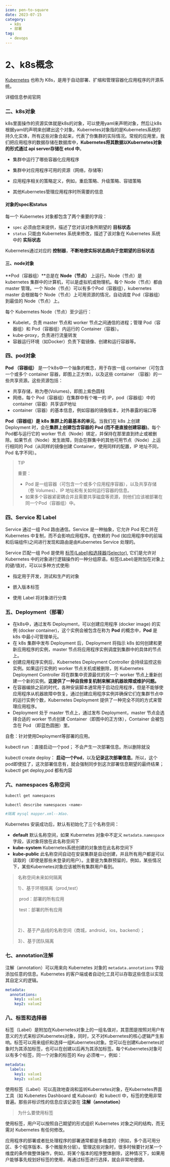 ```yaml
---
icon: pen-to-square
date: 2023-07-15
category:
  - k8s
  - 部署 
tag:
  - devops
---
```


# 2、k8s概念

[Kubernetes](https://kubernetes.io/zh-cn/docs/concepts/overview/) 也称为 K8s，是用于自动部署、扩缩和管理容器化应用程序的开源系统。

详细信息参阅官网



### 二、k8s对象



k8s里面操作的资源实体就是k8s的对象，可以使用yaml来声明对象，然后让k8s根据yaml的声明来创建出这个对象。Kubernetes对象指的是Kubernetes系统的持久化实体，所有这些对象合起来，代表了你集群的实际情况。常规的应用里，我们把应用程序的数据存储在数据库中，**Kubernetes将其数据以Kubernetes对象的形式通过 api server存储在 etcd 中**。

- 集群中运行了哪些容器化应用程序

- 集群中对应用程序可用的资源（网络，存储等）

- 应用程序相关的策略定义，例如，重启策略、升级策略、容错策略

- 其他Kubernetes管理应用程序时所需要的信息

  

#### 对象的spec和status

每一个 Kubernetes 对象都包含了两个重要的字段：

- `spec` 必须由您来提供，描述了您对该对象所期望的 **目标状态**
- `status` 只能由 Kubernetes 系统来修改，描述了该对象在 Kubernetes 系统中的 **实际状态**

Kubernetes通过对应的 **控制器**，**不断地使实际状态趋向于您期望的目标状态** 



#### 三、node对象

**Pod（容器组）**总是在 **Node（节点）** 上运行。Node（节点）是 kubernetes 集群中的计算机，可以是虚拟机或物理机。每个 Node（节点）都由 master 管理。一个 Node（节点）可以有多个Pod（容器组），kubernetes master 会根据每个 Node（节点）上可用资源的情况，自动调度 Pod（容器组）到最佳的 Node（节点）上。

每个 Kubernetes Node（节点）至少运行：

- Kubelet，负责 master 节点和 worker 节点之间通信的进程；管理 Pod（容器组）和 Pod（容器组）内运行的 Container（容器）。
- kube-proxy，负责进行流量转发
- 容器运行环境（如Docker）负责下载镜像、创建和运行容器等。

### 四、pod对象

**Pod （容器组）** 是一个k8s中一个抽象的概念，用于存放一组 container（可包含一个或多个 container 容器，即图上正方体)，以及这些 container （容器）的一些共享资源。这些资源包括：

- 共享存储，称为卷(Volumes)，即图上紫色圆柱
- 网络，每个 Pod（容器组）在集群中有个唯一的 IP，pod（容器组）中的 container（容器）共享该IP地址
- container（容器）的基本信息，例如容器的镜像版本，对外暴露的端口等



**Pod（容器组）是 k8s 集群上的最基本的单元**。当我们在 k8s 上创建 Deployment 时，会在**集群上创建包含容器的 Pod (而不是直接创建容器)**。每个Pod都与运行它的 worker 节点（Node）绑定，并保持在那里直到终止或被删除。如果节点（Node）发生故障，则会在群集中的其他可用节点（Node）上运行相同的 Pod（从同样的镜像创建 Container，使用同样的配置，IP 地址不同，Pod 名字不同）。



> TIP
>
> 重要：
>
> - Pod 是一组容器（可包含一个或多个应用程序容器），以及共享存储（卷 Volumes）、IP 地址和有关如何运行容器的信息。
> - 如果多个容器紧密耦合并且需要共享磁盘等资源，则他们应该被部署在同一个Pod（容器组）中。



### 四、Service 和 Label

Service 通过一组 Pod 路由通信。Service 是一种抽象，它允许 Pod 死亡并在 Kubernetes 中复制，而不会影响应用程序。在依赖的 Pod (如应用程序中的前端和后端组件)之间进行发现和路由是由Kubernetes Service 处理的。

Service 匹配一组 Pod 是使用 [标签(Label)和选择器(Selector)](https://kubernetes.io/zh/docs/concepts/overview/working-with-objects/labels), 它们是允许对 Kubernetes 中的对象进行逻辑操作的一种分组原语。标签(Label)是附加在对象上的键/值对，可以以多种方式使用:

- 指定用于开发，测试和生产的对象

- 嵌入版本标签

- 使用 Label 将对象进行分类

  

### 五、Deployment（部署）

- 在k8s中，通过发布 Deployment，可以创建应用程序 (docker image) 的实例 (docker container)，这个实例会被包含在称为 **Pod** 的概念中，**Pod** 是 k8s 中最小可管理单元。
- 在 k8s 集群中发布 Deployment 后，Deployment 将指示 k8s 如何创建和更新应用程序的实例，master 节点将应用程序实例调度到集群中的具体的节点上。
- 创建应用程序实例后，Kubernetes Deployment Controller 会持续监控这些实例。如果运行实例的 worker 节点关机或被删除，则 Kubernetes Deployment Controller 将在群集中资源最优的另一个 worker 节点上重新创建一个新的实例。**这提供了一种自我修复机制来解决机器故障或维护问题。**
- 在容器编排之前的时代，各种安装脚本通常用于启动应用程序，但是不能够使应用程序从机器故障中恢复。通过创建应用程序实例并确保它们在集群节点中的运行实例个数，Kubernetes Deployment 提供了一种完全不同的方式来管理应用程序。
- Deployment 处于 master 节点上，通过发布 Deployment，master 节点会选择合适的 worker 节点创建 Container（即图中的正方体），Container 会被包含在 Pod （即蓝色圆圈）里。

自愈：针对使用Deployment等部署的应用。

kubectl run ：直接启动一个pod； 不会产生一次部署信息。所以删除就没

kubectl create deploy： **启动一个Pod**，以及**记录这次部署信息**。所以，这个pod即使挂了，这次部署信息有，就会强制同步到这次部署信息期望的最终结果；kubectl get deploy,pod 都有内容



### 六、namespaces 名称空间

```sh
kubectl get namespaces

kubectl describe namespaces <name>

#隔离 mysql mapper.xml--》dao.

```

Kubernetes 安装成功后，默认有初始化了三个名称空间：

- **default** 默认名称空间，如果 Kubernetes 对象中不定义 `metadata.namespace` 字段，该对象将放在此名称空间下
- **kube-system** Kubernetes系统创建的对象放在此名称空间下
- **kube-public** 此名称空间自动在安装集群是自动创建，并且所有用户都是可以读取的（即使是那些未登录的用户）。主要是为集群预留的，例如，某些情况下，某些Kubernetes对象应该被所有集群用户看到。





> 名称空间未来如何隔离
>
> 1）、基于环境隔离（prod,test）
>
> ​		prod：部署的所有应用
>
> ​	   test：部署的所有应用
>
> ​        
>
> 2）、基于产品线的名称空间（商城，android，ios，backend）；
>
> 3）、基于团队隔离



### 七、annotation注解

 注解（annotation）可以用来向 Kubernetes 对象的 `metadata.annotations` 字段添加任意的信息。Kubernetes 的客户端或者自动化工具可以存取这些信息以实现其自定义的逻辑。 

```yaml
metadata:
  annotations:
    key1: value1
    key2: value2
```



### 八、标签和选择器

 标签（Label）是附加在Kubernetes对象上的一组名值对，其意图是按照对用户有意义的方式来标识Kubernetes对象，同时，又不对Kubernetes的核心逻辑产生影响。标签可以用来组织和选择一组Kubernetes对象。您可以在创建Kubernetes对象时为其添加标签，也可以在创建以后再为其添加标签。每个Kubernetes对象可以有多个标签，同一个对象的标签的 Key 必须唯一，例如： 

```yaml
metadata:
  labels:
    key1: value1
    key2: value2
```

 使用标签（Label）可以高效地查询和监听Kubernetes对象，在Kubernetes界面工具（如 Kubenetes Dashboard 或 Kuboard）和 kubectl 中，标签的使用非常普遍。那些非标识性的信息应该记录在 **注解（annotation）**



> 为什么要使用标签

使用标签，用户可以按照自己期望的形式组织 Kubernetes 对象之间的结构，而无需对 Kubernetes 有任何修改。

应用程序的部署或者批处理程序的部署通常都是多维度的（例如，多个高可用分区、多个程序版本、多个微服务分层）。管理这些对象时，很多时候要针对某一个维度的条件做整体操作，例如，将某个版本的程序整体删除，这种情况下，如果用户能够事先规划好标签的使用，再通过标签进行选择，就会非常地便捷。

